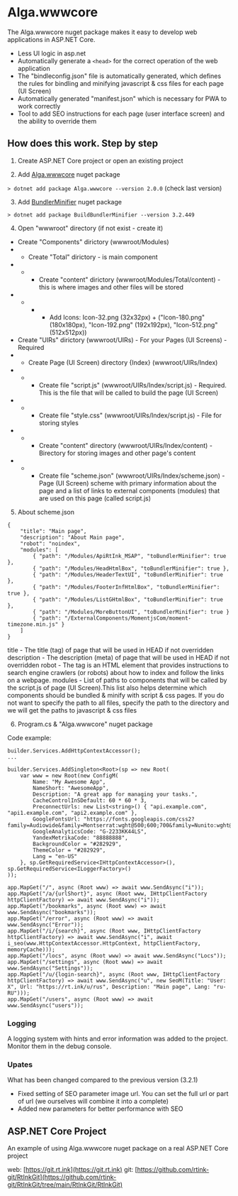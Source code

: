 # Alga.wwwcore

The Alga.wwwcore nuget package makes it easy to develop web applications in ASP.NET Core.

- Less UI logic in asp.net
- Automatically generate a `<head>` for the correct operation of the web application
- The "bindleconfig.json" file is automatically generated, which defines the rules for bindling and minifying javascript & css files for each page (UI Screen)
- Automatically generated "manifest.json" which is necessary for PWA to work correctly
- Tool to add SEO instructions for each page (user interface screen) and the ability to override them





## How does this work. Step by step

1. Create ASP.NET Core project or open an existing project

2. Add [Alga.wwwcore](https://www.nuget.org/packages/Alga.wwwcore) nuget package

`> dotnet add package Alga.wwwcore --version 2.0.0` (check last version)

3. Add [BundlerMinifier](https://www.nuget.org/packages/BuildBundlerMinifier) nuget package

`> dotnet add package BuildBundlerMinifier --version 3.2.449`

4. Open "wwwroot" directory (if not exist - create it)

- Create "Components" dirictory (wwwroot/Modules)
- - Create "Total" dirictory - is main component
- - - Create "content" dirictory (wwwroot/Modules/Total/content) - this is where images and other files will be stored
- - - - Add Icons: Icon-32.png (32x32px) + ("Icon-180.png" (180x180px), "Icon-192.png" (192x192px), "Icon-512.png" (512x512px))
- Create "UIRs" dirictory (wwwroot/UIRs) - For your Pages (UI Screens) - Required
- - Create Page (UI Screen) directory {Index} (wwwroot/UIRs/Index)
- - - Create file "script.js" (wwwroot/UIRs/Index/script.js) - Required. This is the file that will be called to build the page (UI Screen)
- - - Create file "style.css" (wwwroot/UIRs/Index/script.js) - File for storing styles
- - - Create "content" directory (wwwroot/UIRs/Index/content) - Вirectory for storing images and other page's content
- - - Create file "scheme.json" (wwwroot/UIRs/Index/scheme.json) - Page (UI Screen) scheme with primary information about the page and a list of links to external components (modules) that are used on this page (called script.js)


5. About scheme.json

```
{
    "title": "Main page",
    "description": "About Main page",
    "robot": "noindex",
    "modules": [ 
        { "path": "/Modules/ApiRtInk_MSAP", "toBundlerMinifier": true },
        { "path": "/Modules/HeadHtmlBox", "toBundlerMinifier": true },
        { "path": "/Modules/HeaderTextUI", "toBundlerMinifier": true },
        { "path": "/Modules/FooterInfHtmlBox", "toBundlerMinifier": true },
        { "path": "/Modules/ListGHtmlBox", "toBundlerMinifier": true },
        { "path": "/Modules/MoreButtonUI", "toBundlerMinifier": true }
        { "path": "/ExternalComponents/MomentjsCom/moment-timezone.min.js" }
    ]
}
```

title - The title (tag) of page that will be used in HEAD if not overridden
description - The description (meta) of page that will be used in HEAD if not overridden
robot - The <meta name="robots"> tag is an HTML element that provides instructions to search engine crawlers (or robots) about how to index and follow the links on a webpage.
modules - List of paths to components that will be called by the script.js of page (UI Screen).This list also helps determine which components should be bundled & minify with script & css pages. If you do not want to specify the path to all files, specify the path to the directory and we will get the paths to javascript & css files





6. Program.cs & "Alga.wwwcore" nuget package

Code example:

```
builder.Services.AddHttpContextAccessor();
...

builder.Services.AddSingleton<Root>(sp => new Root(
    var www = new Root(new ConfigM(
        Name: "My Awesome App",
        NameShort: "AwesomeApp",
        Description: "A great app for managing your tasks.",
        CacheControlInSDefault: 60 * 60 * 3,
        PreconnectUrls: new List<string>() { "api.example.com", "api1.example.com", "api2.example.com" },
        GoogleFontsUrl: "https://fonts.googleapis.com/css2?family=Audiowide&family=Montserrat:wght@500;600;700&family=Nunito:wght@500;700&Mulish:wght@500&display=swap",
        GoogleAnalyticsCode: "G-2233KK44LS",
        YandexMetrikaCode: "88888888",
        BackgroundColor = "#282929",
        ThemeColor = "#282929",
        Lang = "en-US"
    }, sp.GetRequiredService<IHttpContextAccessor>(), sp.GetRequiredService<ILoggerFactory>()
));

app.MapGet("/", async (Root www) => await www.SendAsync("i"));
app.MapGet("/a/{urlShort}", async (Root www, IHttpClientFactory httpClientFactory) => await www.SendAsync("i"));
app.MapGet("/bookmarks", async (Root www) => await www.SendAsync("bookmarks"));
app.MapGet("/error", async (Root www) => await www.SendAsync("Error"));
app.MapGet("/i/{search}", async (Root www, IHttpClientFactory httpClientFactory) => await www.SendAsync("i", await i_seo(www.HttpContextAccessor.HttpContext, httpClientFactory, memoryCache)));
app.MapGet("/locs", async (Root www) => await www.SendAsync("Locs"));
app.MapGet("/settings", async (Root www) => await www.SendAsync("Settings"));
app.MapGet("/u/{login-search}", async (Root www, IHttpClientFactory httpClientFactory) => await www.SendAsync("u", new SeoM(Title: "User: X", Url: "https://rt.ink/u/rus", Description: "Main page", Lang: "ru-RU")));
app.MapGet("/users", async (Root www) => await www.SendAsync("users"));

```





### Logging

A logging system with hints and error information was added to the project. Monitor them in the debug console.




### Upates
What has been changed compared to the previous version (3.2.1)

- Fixed setting of SEO parameter image url. You can set the full url or part of url (we ourselves will combine it into a complete)
- Added new parameters for better performance with SEO

## ASP.NET Core Project

An example of using Alga.wwwcore nuget package on a real ASP.NET Core project

web: [https://git.rt.ink](https://git.rt.ink)
git: [https://github.com/rtink-git/RtInkGit](https://github.com/rtink-git/RtInkGit/tree/main/RtInkGit/RtInkGit)